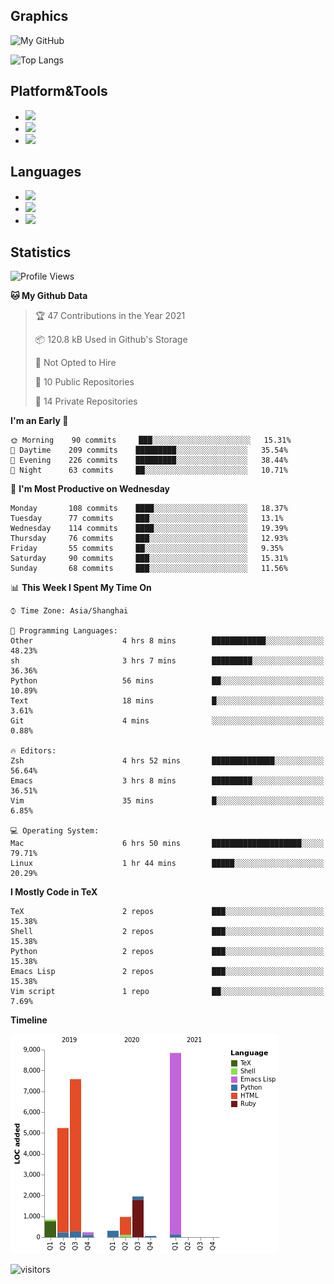 ## Graphics

![My GitHub](https://github-readme-stats.vercel.app/api?username=SteamedFish&count_private=true&show_icons=true&theme=buefy&include_all_commits=false)

![Top Langs](https://github-readme-stats.vercel.app/api/top-langs/?username=SteamedFish&theme=buefy&hide=ruby&count_private=true&show_icons=true&layout=compact)

## Platform&Tools

* [![](https://img.shields.io/badge/ArchLinux--purple?style=flat-square&logo=ArchLinux)](https://www.archlinux.org/)
* [![](https://img.shields.io/badge/Gentoo-testing-purple?style=flat-square&logo=Gentoo)](https://www.gentoo.org/)
* [![](https://img.shields.io/badge/Doom%20Emacs-28-blue?style=flat-square&logo=Gnu%20emacs&logoColor=white)](https://www.gnu.org/software/emacs/)

## Languages

* [![](https://img.shields.io/badge/-Python-3776AB?style=flat-square&logo=python&logoColor=white)](https://www.python.org/)
* [![](https://img.shields.io/badge/-Bash-00ADD8?style=flat-square&logo=Gnu-bash&logoColor=white)](https://www.gnu.org/software/bash/)
* [![](https://img.shields.io/badge/-Go-00ADD8?style=flat-square&logo=go&logoColor=white)](https://golang.org/)

## Statistics

<!--START_SECTION:waka-->
![Profile Views](http://img.shields.io/badge/Profile%20Views-12-blue)

**🐱 My Github Data** 

> 🏆 47 Contributions in the Year 2021
 > 
> 📦 120.8 kB Used in Github's Storage 
 > 
> 🚫 Not Opted to Hire
 > 
> 📜 10 Public Repositories 
 > 
> 🔑 14 Private Repositories  
 > 
**I'm an Early 🐤** 

```text
🌞 Morning    90 commits     ███░░░░░░░░░░░░░░░░░░░░░░   15.31% 
🌆 Daytime    209 commits    █████████░░░░░░░░░░░░░░░░   35.54% 
🌃 Evening    226 commits    █████████░░░░░░░░░░░░░░░░   38.44% 
🌙 Night      63 commits     ██░░░░░░░░░░░░░░░░░░░░░░░   10.71%

```
📅 **I'm Most Productive on Wednesday** 

```text
Monday       108 commits    ████░░░░░░░░░░░░░░░░░░░░░   18.37% 
Tuesday      77 commits     ███░░░░░░░░░░░░░░░░░░░░░░   13.1% 
Wednesday    114 commits    ████░░░░░░░░░░░░░░░░░░░░░   19.39% 
Thursday     76 commits     ███░░░░░░░░░░░░░░░░░░░░░░   12.93% 
Friday       55 commits     ██░░░░░░░░░░░░░░░░░░░░░░░   9.35% 
Saturday     90 commits     ███░░░░░░░░░░░░░░░░░░░░░░   15.31% 
Sunday       68 commits     ███░░░░░░░░░░░░░░░░░░░░░░   11.56%

```


📊 **This Week I Spent My Time On** 

```text
⌚︎ Time Zone: Asia/Shanghai

💬 Programming Languages: 
Other                    4 hrs 8 mins        ████████████░░░░░░░░░░░░░   48.23% 
sh                       3 hrs 7 mins        █████████░░░░░░░░░░░░░░░░   36.36% 
Python                   56 mins             ██░░░░░░░░░░░░░░░░░░░░░░░   10.89% 
Text                     18 mins             █░░░░░░░░░░░░░░░░░░░░░░░░   3.61% 
Git                      4 mins              ░░░░░░░░░░░░░░░░░░░░░░░░░   0.88%

🔥 Editors: 
Zsh                      4 hrs 52 mins       ██████████████░░░░░░░░░░░   56.64% 
Emacs                    3 hrs 8 mins        █████████░░░░░░░░░░░░░░░░   36.51% 
Vim                      35 mins             █░░░░░░░░░░░░░░░░░░░░░░░░   6.85%

💻 Operating System: 
Mac                      6 hrs 50 mins       ████████████████████░░░░░   79.71% 
Linux                    1 hr 44 mins        █████░░░░░░░░░░░░░░░░░░░░   20.29%

```

**I Mostly Code in TeX** 

```text
TeX                      2 repos             ███░░░░░░░░░░░░░░░░░░░░░░   15.38% 
Shell                    2 repos             ███░░░░░░░░░░░░░░░░░░░░░░   15.38% 
Python                   2 repos             ███░░░░░░░░░░░░░░░░░░░░░░   15.38% 
Emacs Lisp               2 repos             ███░░░░░░░░░░░░░░░░░░░░░░   15.38% 
Vim script               1 repo              ██░░░░░░░░░░░░░░░░░░░░░░░   7.69%

```


**Timeline**

![Chart not found](https://raw.githubusercontent.com/SteamedFish/SteamedFish/master/charts/bar_graph.png) 


<!--END_SECTION:waka-->

![visitors](https://visitor-badge.laobi.icu/badge?page_id=SteamedFish.SteamedFish)
